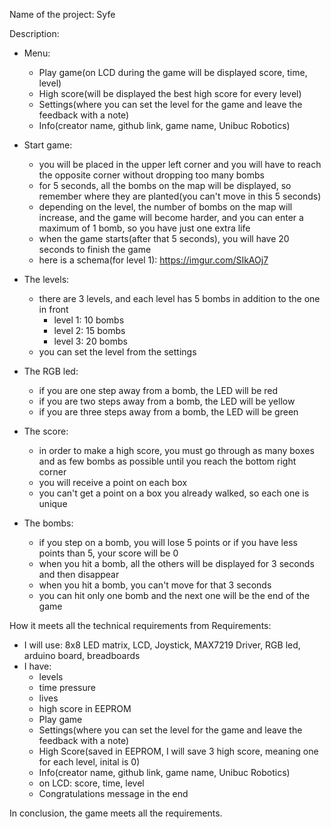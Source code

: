 Name of the project: Syfe

Description: 

- Menu:
  - Play game(on LCD during the game will be displayed score, time, level)
  - High score(will be displayed the best high score for every level)
  - Settings(where you can set the level for the game and leave the feedback with a note)
  - Info(creator name, github link, game name, Unibuc Robotics)

- Start game: 
    - you will be placed in the upper left corner and you will have to reach the opposite corner without dropping too many bombs
    - for 5 seconds, all the bombs on the map will be displayed, so remember where they are planted(you can't move in this 5 seconds)
    - depending on the level, the number of bombs on the map will increase, and the game will become harder,
  and you can enter a maximum of 1 bomb, so you have just one extra life
    - when the game starts(after that 5 seconds), you will have 20 seconds to finish the game
    - here is a schema(for level 1): https://imgur.com/SIkAOj7
  
 - The levels:
    - there are 3 levels, and each level has 5 bombs in addition to the one in front
        - level 1: 10 bombs
        - level 2: 15 bombs
        - level 3: 20 bombs
     - you can set the level from the settings
     
- The RGB led:
    - if you are one step away from a bomb, the LED will be red
    - if you are two steps away from a bomb, the LED will be yellow
    - if you are three steps away from a bomb, the LED will be green
   
 - The score:
    - in order to make a high score, you must go through as many boxes and 
    as few bombs as possible until you reach the bottom right corner
    - you will receive a point on each box
    - you can't get a point on a box you already walked, so each one is unique
    
 - The bombs: 
    - if you step on a bomb, you will lose 5 points or if you have less points than 5, your score will be 0
    - when you hit a bomb, all the others will be displayed for 3 seconds and then disappear
    - when you hit a bomb, you can't move for that 3 seconds
    - you can hit only one bomb and the next one will be the end of the game

How it meets all the technical requirements from Requirements:
  - I will use: 8x8 LED matrix, LCD, Joystick, MAX7219 Driver, RGB led, arduino board, breadboards
  - I have:
    - levels
    - time pressure
    - lives
    - high score in EEPROM
    - Play game
    - Settings(where you can set the level for the game and leave the feedback with a note)
    - High Score(saved in EEPROM, I will save 3 high score, meaning one for each level, inital is 0)
    - Info(creator name, github link, game name, Unibuc Robotics)
    - on LCD: score, time, level
    - Congratulations message in the end
 
In conclusion, the game meets all the requirements.
